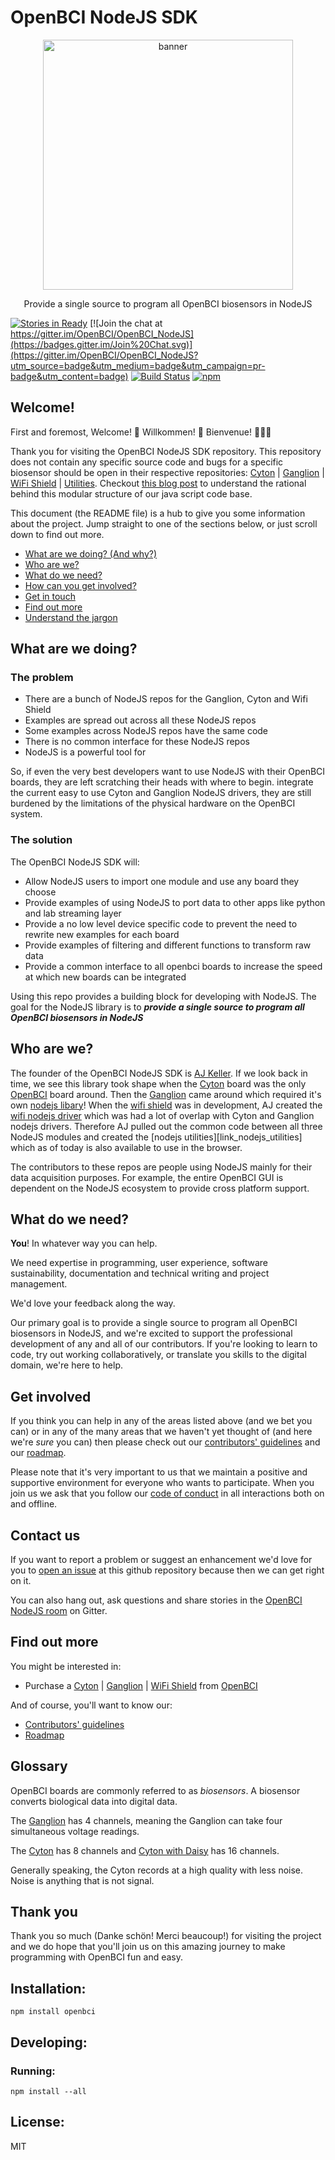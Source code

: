 # OpenBCI NodeJS SDK

<p align="center">
  <img alt="banner" src="/images/openbci_large.png/" width="400">
</p>
<p align="center" href="">
  Provide a single source to program all OpenBCI biosensors in NodeJS
</p>

[![Stories in Ready](https://badge.waffle.io/OpenBCI/OpenBCI_NodeJS.png?label=ready&title=Ready)](https://waffle.io/OpenBCI/OpenBCI_NodeJS)
[![Join the chat at https://gitter.im/OpenBCI/OpenBCI_NodeJS](https://badges.gitter.im/Join%20Chat.svg)](https://gitter.im/OpenBCI/OpenBCI_NodeJS?utm_source=badge&utm_medium=badge&utm_campaign=pr-badge&utm_content=badge)
[![Build Status](https://travis-ci.org/OpenBCI/OpenBCI_NodeJS.svg?branch=master)](https://travis-ci.org/OpenBCI/OpenBCI_NodeJS)
[![npm](https://img.shields.io/npm/dm/openbci.svg?maxAge=2592000)](http://npmjs.com/package/openbci)

## Welcome!

First and foremost, Welcome! :tada: Willkommen! :confetti_ball: Bienvenue! :balloon::balloon::balloon:

Thank you for visiting the OpenBCI NodeJS SDK repository. This repository does not contain any specific source code and bugs for a specific biosensor should be open in their respective repositories: [Cyton][link_nodejs_cyton] | [Ganglion][link_nodejs_ganglion] | [WiFi Shield][link_nodejs_wifi] | [Utilities][link_javascript_utilities]. Checkout [this blog post](http://openbci.com/community/nodejs-ecosystem-overhaul-cyton-stable-and-ganglion-in-beta/) to understand the rational behind this modular structure of our java script code base.

This document (the README file) is a hub to give you some information about the project. Jump straight to one of the sections below, or just scroll down to find out more.

* [What are we doing? (And why?)](#what-are-we-doing)
* [Who are we?](#who-are-we)
* [What do we need?](#what-do-we-need)
* [How can you get involved?](#get-involved)
* [Get in touch](#contact-us)
* [Find out more](#find-out-more)
* [Understand the jargon](#glossary)

## What are we doing?

### The problem

* There are a bunch of NodeJS repos for the Ganglion, Cyton and Wifi Shield
* Examples are spread out across all these NodeJS repos
* Some examples across NodeJS repos have the same code
* There is no common interface for these NodeJS repos
* NodeJS is a powerful tool for 

So, if even the very best developers want to use NodeJS with their OpenBCI boards, they are left scratching their heads with where to begin. integrate the current easy to use Cyton and Ganglion NodeJS drivers, they are still burdened by the limitations of the physical hardware on the OpenBCI system.

### The solution

The OpenBCI NodeJS SDK will:

* Allow NodeJS users to import one module and use any board they choose
* Provide examples of using NodeJS to port data to other apps like python and lab streaming layer
* Provide a no low level device specific code to prevent the need to rewrite new examples for each board
* Provide examples of filtering and different functions to transform raw data
* Provide a common interface to all openbci boards to increase the speed at which new boards can be integrated

Using this repo provides a building block for developing with NodeJS. The goal for the NodeJS library is to ***provide a single source to program all OpenBCI biosensors in NodeJS***

## Who are we?

The founder of the OpenBCI NodeJS SDK is [AJ Keller][link_aj_keller]. If we look back in time, we see this library took shape when the [Cyton][link_shop_cyton] board was the only [OpenBCI][link_openbci] board around. Then the [Ganglion][link_shop_ganglion] came around which required it's own [nodejs libary][link_nodejs_ganglion]! When the [wifi shield][link_shop_wifi_shield] was in development, AJ created the [wifi nodejs driver][link_nodejs_wifi] which was had a lot of overlap with Cyton and Ganglion nodejs drivers. Therefore AJ pulled out the common code between all three NodeJS modules and created the [nodejs utilities][link_nodejs_utilities] which as of today is also available to use in the browser. 

The contributors to these repos are people using NodeJS mainly for their data acquisition purposes. For example, the entire OpenBCI GUI is dependent on the NodeJS ecosystem to provide cross platform support.   

## What do we need?

**You**! In whatever way you can help.

We need expertise in programming, user experience, software sustainability, documentation and technical writing and project management.

We'd love your feedback along the way.

Our primary goal is to provide a single source to program all OpenBCI biosensors in NodeJS, and we're excited to support the professional development of any and all of our contributors. If you're looking to learn to code, try out working collaboratively, or translate you skills to the digital domain, we're here to help.

## Get involved

If you think you can help in any of the areas listed above (and we bet you can) or in any of the many areas that we haven't yet thought of (and here we're *sure* you can) then please check out our [contributors' guidelines](CONTRIBUTING.md) and our [roadmap](ROADMAP.md).

Please note that it's very important to us that we maintain a positive and supportive environment for everyone who wants to participate. When you join us we ask that you follow our [code of conduct](CODE_OF_CONDUCT.md) in all interactions both on and offline.


## Contact us

If you want to report a problem or suggest an enhancement we'd love for you to [open an issue](../../issues) at this github repository because then we can get right on it. 

You can also hang out, ask questions and share stories in the [OpenBCI NodeJS room](https://gitter.im/OpenBCI/OpenBCI_NodeJS?utm_source=badge&utm_medium=badge&utm_campaign=pr-badge&utm_content=badge) on Gitter.

## Find out more

You might be interested in:

* Purchase a [Cyton][link_shop_cyton] | [Ganglion][link_shop_ganglion] | [WiFi Shield][link_shop_wifi_shield] from [OpenBCI][link_openbci]

And of course, you'll want to know our:

* [Contributors' guidelines](CONTRIBUTING.md)
* [Roadmap](ROADMAP.md)

## Glossary

OpenBCI boards are commonly referred to as _biosensors_. A biosensor converts biological data into digital data. 

The [Ganglion][link_shop_ganglion] has 4 channels, meaning the Ganglion can take four simultaneous voltage readings.
 
The [Cyton][link_shop_cyton] has 8 channels and [Cyton with Daisy][link_shop_cyton_daisy] has 16 channels. 

Generally speaking, the Cyton records at a high quality with less noise. Noise is anything that is not signal.

## Thank you

Thank you so much (Danke schön! Merci beaucoup!) for visiting the project and we do hope that you'll join us on this amazing journey to make programming with OpenBCI fun and easy.

## <a name="install"></a> Installation:
```
npm install openbci
```

## <a name="developing"></a> Developing:
### <a name="developing-running"></a> Running:

```
npm install --all
```

## <a name="license"></a> License:

MIT

[link_aj_keller]: https://github.com/aj-ptw
[link_shop_wifi_shield]: https://shop.openbci.com/collections/frontpage/products/wifi-shield?variant=44534009550
[link_shop_ganglion]: https://shop.openbci.com/collections/frontpage/products/pre-order-ganglion-board
[link_shop_cyton]: https://shop.openbci.com/collections/frontpage/products/cyton-biosensing-board-8-channel
[link_shop_cyton_daisy]: https://shop.openbci.com/collections/frontpage/products/cyton-daisy-biosensing-boards-16-channel
[link_nodejs_cyton]: https://github.com/openbci/openbci_nodejs_cyton
[link_nodejs_ganglion]: https://github.com/openbci/openbci_nodejs_ganglion
[link_nodejs_wifi]: https://github.com/openbci/openbci_nodejs_wifi
[link_javascript_utilities]: https://github.com/OpenBCI/OpenBCI_JavaScript_Utilities
[link_openbci]: http://www.openbci.com
[link_mozwow]: http://mozillascience.github.io/working-open-workshop/index.html
[link_wifi_get_streaming]: examples/getStreaming/getStreaming.js
[link_openleaderscohort]: https://medium.com/@MozOpenLeaders
[link_mozsci]: https://science.mozilla.org
